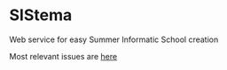SIStema
=======

Web service for easy Summer Informatic School creation

Most relevant issues are [here](https://github.com/andgein/SIStema/milestone/2)

